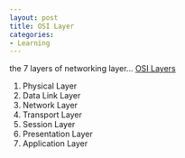 ```yaml
---
layout: post
title: OSI Layer
categories:
- Learning
---
```



the 7 layers of networking layer... [OSI Layers](http://en.wikipedia.org/wiki/OSI_model)

1. Physical Layer
2. Data Link Layer
3. Network Layer
4. Transport Layer
5. Session Layer
6. Presentation Layer
7. Application Layer
